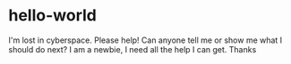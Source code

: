 # hello-world
I'm lost in cyberspace. Please help!
Can anyone tell me or show me what I should do next?
I am a newbie, I need all the help I can get. Thanks
